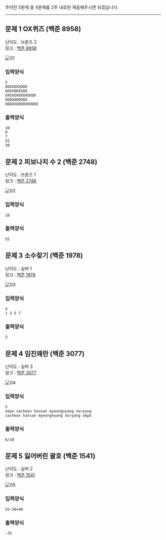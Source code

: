 주어진 5문제 중 4문제를 2주 내로만 제출해주시면 되겠습니다.
<hr>

## 문제 1 OX퀴즈 (백준 8958)
난이도 : 브론즈 2 <br>
링크 : [백준 8958](https://www.acmicpc.net/problem/8958)

![01](https://user-images.githubusercontent.com/87704014/185606603-555bfe6f-b38f-46bc-8e81-35332ab42281.png)

### 입력양식
``` 
5
OOXXOXXOOO
OOXXOOXXOO
OXOXOXOXOXOXOX
OOOOOOOOOO
OOOOXOOOOXOOOOX
```
### 출력양식
```
10
9
7
55
30
```

## 문제 2 피보나치 수 2  (백준 2748)
난이도 : 브론즈 1 <br>
링크 : [백준 2748](https://www.acmicpc.net/problem/2748)

![02](https://user-images.githubusercontent.com/87704014/185606659-c7f0efd4-52c9-4c82-bea6-ae6573b41800.png)

### 입력양식
``` 
10
```
### 출력양식
```
55
```

## 문제 3 소수찾기 (백준 1978)
난이도 : 실버 1 <br>
링크 : [백준 1978](https://www.acmicpc.net/problem/1978)

![03](https://user-images.githubusercontent.com/87704014/185606675-9c31b39c-d1b3-4884-b5bc-2ffa2d1bd2b8.png)

### 입력양식
``` 
4
1 3 5 7
```
### 출력양식
```
3
```

## 문제 4 임진왜란 (백준 3077)
난이도 : 실버 3 <br>
링크 : [백준 3077](https://www.acmicpc.net/problem/3077)

![04](https://user-images.githubusercontent.com/87704014/185606692-7d0a83ee-9591-42a9-82a0-fb7b7a2d58d8.png)

### 입력양식
``` 
5
okpo sacheon hansan myeongnyang noryang
sacheon hansan myeongnyang noryang okpo
```
### 출력양식
```
6/10
```

## 문제 5 잃어버린 괄호 (백준 1541)
난이도 : 실버 2 <br>
링크 : [백준 1541](https://www.acmicpc.net/problem/1541)

![05](https://user-images.githubusercontent.com/87704014/185606703-d14b7626-289f-474d-a4a4-72de7d67f16e.png)

### 입력양식
``` 
55-50+40
```
### 출력양식
```
-35
```
